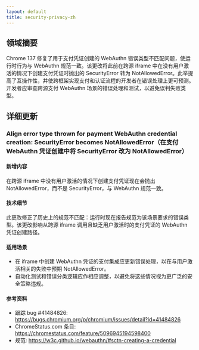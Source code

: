 ```yaml
---
layout: default
title: security-privacy-zh
---
```


## 领域摘要

Chrome 137 修复了用于支付凭证创建的 WebAuthn 错误类型不匹配问题，使运行时行为与 WebAuthn 规范一致。该更改将此前在跨源 iframe 中在没有用户激活的情况下创建支付凭证时抛出的 SecurityError 转为 NotAllowedError。此举提高了互操作性，并使跨框架实现支付和认证流程的开发者在错误处理上更可预测。开发者应审查跨源支付 WebAuthn 场景的错误处理和测试，以避免误判失败类型。

## 详细更新

### Align error type thrown for payment WebAuthn credential creation: SecurityError becomes NotAllowedError（在支付 WebAuthn 凭证创建中将 SecurityError 改为 NotAllowedError）

#### 新增内容
在跨源 iframe 中没有用户激活的情况下创建支付凭证现在会抛出 NotAllowedError，而不是 SecurityError，与 WebAuthn 规范一致。

#### 技术细节
此更改修正了历史上的规范不匹配：运行时现在报告规范为该场景要求的错误类型。该更改影响从跨源 iframe 调用且缺乏用户激活时的支付凭证的 WebAuthn 凭证创建路径。

#### 适用场景
- 在 iframe 中创建 WebAuthn 凭证的支付集成应更新错误处理，以在与用户激活相关的失败中预期 NotAllowedError。  
- 自动化测试和错误分类逻辑应作相应调整，以避免将这些情况视为更广泛的安全策略违规。

#### 参考资料
- 跟踪 bug #41484826: https://bugs.chromium.org/p/chromium/issues/detail?id=41484826  
- ChromeStatus.com 条目: https://chromestatus.com/feature/5096945194598400  
- 规范: https://w3c.github.io/webauthn/#sctn-creating-a-credential
